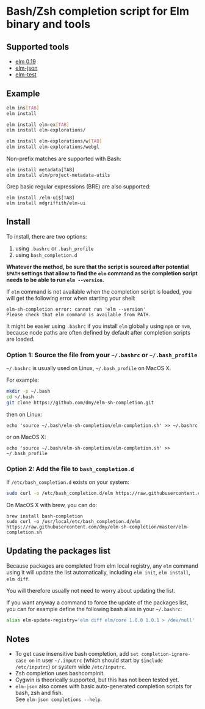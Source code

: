 # Bash/Zsh completion script for Elm binary and tools

## Supported tools
* [elm 0.19](https://guide.elm-lang.org/install.html)
* [elm-json](https://www.npmjs.com/package/elm-json)
* [elm-test](https://www.npmjs.com/package/elm-test)


## Example
```sh
elm ins[TAB]
elm install

elm install elm-ex[TAB]
elm install elm-explorations/

elm install elm-explorations/w[TAB]
elm install elm-explorations/webgl
```

Non-prefix matches are supported with Bash:
```
elm install metadata[TAB]
elm install elm/project-metadata-utils
```

Grep basic regular expressions (BRE) are also supported:
```
elm install /elm-ui$[TAB]
elm install mdgriffith/elm-ui
```

## Install
To install, there are two options:
1. using `.bashrc` or `.bash_profile`
2. using `bash_completion.d`

**Whatever the method, be sure that the script is sourced after
potential `$PATH` settings that allow to find the `elm` command
as the completion script needs to be able to run `elm --version`.**

If `elm` command is not available when the completion script is loaded,
you will get the following error when starting your shell:
```
elm-sh-completion error: cannot run 'elm --version'
Please check that elm command is available from PATH.
```

It might be easier using `.bashrc` if you install `elm` globally using `npm`
or `nvm`, because node paths are often defined by default after completion
scripts are loaded.

### Option 1: Source the file from your `~/.bashrc` or `~/.bash_profile`

`~/.bashrc` is usually used on Linux, `~/.bash_profile` on MacOS X.

For example:
```sh
mkdir -p ~/.bash
cd ~/.bash
git clone https://github.com/dmy/elm-sh-completion.git
```
then on Linux:
```
echo 'source ~/.bash/elm-sh-completion/elm-completion.sh' >> ~/.bashrc
```
or on MacOS X:
```
echo 'source ~/.bash/elm-sh-completion/elm-completion.sh' >> ~/.bash_profile
```

### Option 2: Add the file to `bash_completion.d`
If `/etc/bash_completion.d` exists on your system:

```sh
sudo curl -o /etc/bash_completion.d/elm https://raw.githubusercontent.com/dmy/elm-sh-completion/master/elm-completion.sh
```

On MacOS X with brew, you can do:
```
brew install bash-completion
sudo curl -o /usr/local/etc/bash_completion.d/elm https://raw.githubusercontent.com/dmy/elm-sh-completion/master/elm-completion.sh
```



## Updating the packages list
Because packages are completed from elm local registry, any `elm` command using
it will update the list automatically, including `elm init`, `elm install`,
`elm diff`.

You will therefore usually not need to worry about updating the list.

If you want anyway a command to force the update of the packages list, you can
for example define the following bash alias in your `~/.bashrc`:
```sh
alias elm-update-registry='elm diff elm/core 1.0.0 1.0.1 > /dev/null'
```

## Notes
* To get case insensitive bash completion, add `set completion-ignore-case on`
in user `~/.inputrc` (which should start by `$include /etc/inputrc`) or
system wide `/etc/inputrc`.
* Zsh completion uses bashcompinit.
* Cygwin is theorically supported, but this has not been tested yet.
* `elm-json` also comes with basic auto-generated completion scripts for bash,
zsh and fish.  
See `elm-json completions --help`.
